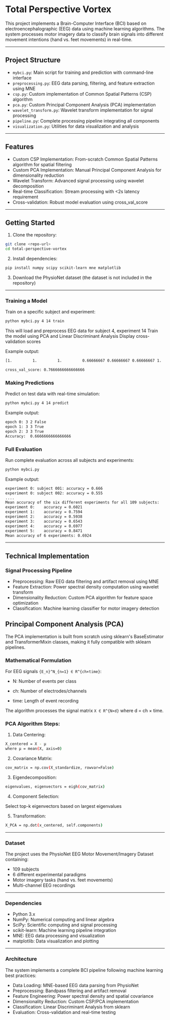 # Total Perspective Vortex
This project implements a Brain-Computer Interface (BCI) based on electroencephalographic (EEG) data using machine learning algorithms. The system processes motor imagery data to classify brain signals into different movement intentions (hand vs. feet movements) in real-time.

---

## Project Structure

- `mybci.py`: Main script for training and prediction with command-line interface
- `preprocessing.py`: EEG data parsing, filtering, and feature extraction using MNE
- `csp.py`: Custom implementation of Common Spatial Patterns (CSP) algorithm
- `pca.py`: Custom Principal Component Analysis (PCA) implementation
- `wavelet_transform.py`: Wavelet transform implementation for signal processing
- `pipeline.py`: Complete processing pipeline integrating all components
- `visualization.py`: Utilities for data visualization and analysis

---

## Features

- Custom CSP Implementation: From-scratch Common Spatial Patterns algorithm for spatial filtering
- Custom PCA Implementation: Manual Principal Component Analysis for dimensionality reduction
- Wavelet Transform: Advanced signal processing using wavelet decomposition
- Real-time Classification: Stream processing with <2s latency requirement
- Cross-validation: Robust model evaluation using cross_val_score

---

## Getting Started

1. Clone the repository:

```bash
git clone <repo-url>
cd total-perspective-vortex
```

2. Install dependencies:

```bash
pip install numpy scipy scikit-learn mne matplotlib
```

3. Download the PhysioNet dataset (the dataset is not included in the repository)

---

### Training a Model

Train on a specific subject and experiment:
```bash
python mybci.py 4 14 train
```
This will load and preprocess EEG data for subject 4, experiment 14
Train the model using PCA and Linear Discriminant Analysis
Display cross-validation scores

Example output:
```bash
[1.         1.         1.         0.66666667 0.66666667 0.66666667 1.         0.66666667 0.33333333 0.66666667]

cross_val_score: 0.7666666666666666
```

### Making Predictions
Predict on test data with real-time simulation:
```bash
python mybci.py 4 14 predict
```

Example output:
```bash
epoch 0: 3 2 False
epoch 1: 3 3 True
epoch 2: 3 3 True
Accuracy:  0.6666666666666666
```

### Full Evaluation
Run complete evaluation across all subjects and experiments:
```bash
python mybci.py
```
Example output:
```bash
experiment 0: subject 001: accuracy = 0.666
experiment 0: subject 002: accuracy = 0.555
....
Mean accuracy of the six different experiments for all 109 subjects:
experiment 0:    accuracy = 0.6021
experiment 1:    accuracy = 0.7594
experiment 2:    accuracy = 0.5938
experiment 3:    accuracy = 0.6543
experiment 4:    accuracy = 0.6977
experiment 5:    accuracy = 0.8471
Mean accuracy of 6 experiments: 0.6924
```

---

## Technical Implementation
### Signal Processing Pipeline

- Preprocessing: Raw EEG data filtering and artifact removal using MNE
- Feature Extraction: Power spectral density computation using wavelet transform
- Dimensionality Reduction: Custom PCA algorithm for feature space optimization
- Classification: Machine learning classifier for motor imagery detection

## Principal Component Analysis (PCA)
The PCA implementation is built from scratch using sklearn's BaseEstimator and TransformerMixin classes, making it fully compatible with sklearn pipelines.

### Mathematical Formulation
For EEG signals `{E_n}^N_{n=1} ∈ R^{ch×time}`:

- N: Number of events per class

- ch: Number of electrodes/channels

- time: Length of event recording

The algorithm processes the signal matrix `X ∈ R^{N×d}` where d = ch × time.

### PCA Algorithm Steps:

1. Data Centering:
```bash
X_centered = X - μ
where μ = mean(X, axis=0)
```

2. Covariance Matrix:
```bash
cov_matrix = np.cov(X_standardize, rowvar=False)
```

3. Eigendecomposition:
```bash
eigenvalues, eigenvectors = eigh(cov_matrix)
```

4. Component Selection:

Select top-k eigenvectors based on largest eigenvalues

5. Transformation:
```bash
X_PCA = np.dot(x_centered, self.components)
```

---

### Dataset
The project uses the PhysioNet EEG Motor Movement/Imagery Dataset containing:

- 109 subjects
- 6 different experimental paradigms
- Motor imagery tasks (hand vs. feet movements)
- Multi-channel EEG recordings

---

### Dependencies

- Python 3.x
- NumPy: Numerical computing and linear algebra
- SciPy: Scientific computing and signal processing
- scikit-learn: Machine learning pipeline integration
- MNE: EEG data processing and visualization
- matplotlib: Data visualization and plotting

---

### Architecture
The system implements a complete BCI pipeline following machine learning best practices:

- Data Loading: MNE-based EEG data parsing from PhysioNet
- Preprocessing: Bandpass filtering and artifact removal
- Feature Engineering: Power spectral density and spatial covariance
- Dimensionality Reduction: Custom CSP/PCA implementation
- Classification: Linear Discriminant Analysis from sklearn
- Evaluation: Cross-validation and real-time testing
